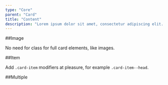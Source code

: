 ```yaml
---
type: "Core"
parent: "Card"
title: "Content"
description: "Lorem ipsum dolor sit amet, consectetur adipiscing elit. Nunc tempus laoreet leo sit amet iaculis."
---
```


##Image

No need for class for full card elements, like images.

<demo>
  <demovanilla src="inline/core/card/image">
  </demovanilla>
</demo>

##Item

Add `.card-item` modifiers at pleasure, for example `.card-item--head`.

<demo>
  <demovanilla src="inline/core/card/item">
  </demovanilla>
</demo>

##Multiple

<demo>
  <demovanilla src="inline/core/card/multiple">
  </demovanilla>
</demo>
